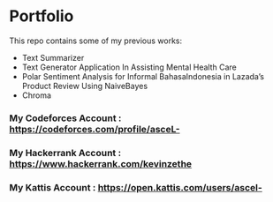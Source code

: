 # Portfolio

This repo contains some of my previous works:
- Text Summarizer
- Text Generator Application In Assisting Mental Health Care
- Polar Sentiment Analysis for Informal BahasaIndonesia in Lazada’s Product Review Using NaiveBayes
- Chroma
 
### My Codeforces Account : https://codeforces.com/profile/asceL-
### My Hackerrank Account : https://www.hackerrank.com/kevinzethe
### My Kattis Account : https://open.kattis.com/users/ascel-
